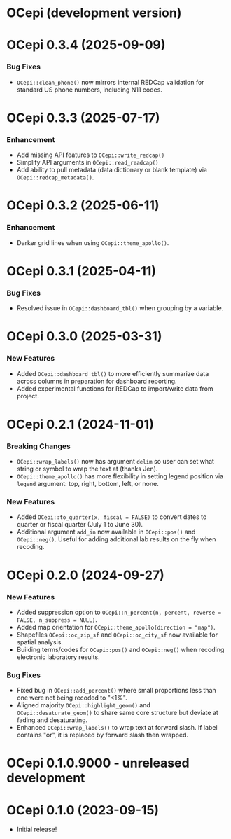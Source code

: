 # OCepi (development version)

# OCepi 0.3.4 (2025-09-09)

### Bug Fixes

-   `OCepi::clean_phone()` now mirrors internal REDCap validation for standard US phone numbers, including N11 codes.

# OCepi 0.3.3 (2025-07-17)

### Enhancement

-   Add missing API features to `OCepi::write_redcap()`
-   Simplify API arguments in `OCepi::read_readcap()`
-   Add ability to pull metadata (data dictionary or blank template) via `OCepi::redcap_metadata()`.

# OCepi 0.3.2 (2025-06-11)

### Enhancement

-   Darker grid lines when using `OCepi::theme_apollo()`.

# OCepi 0.3.1 (2025-04-11)

### Bug Fixes

-   Resolved issue in `OCepi::dashboard_tbl()` when grouping by a variable.

# OCepi 0.3.0 (2025-03-31)

### New Features

-   Added `OCepi::dashboard_tbl()` to more efficiently summarize data across columns in preparation for dashboard reporting.
-   Added experimental functions for REDCap to import/write data from project.

# OCepi 0.2.1 (2024-11-01)

### Breaking Changes

-   `OCepi::wrap_labels()` now has argument `delim` so user can set what string or symbol to wrap the text at (thanks Jen).
-   `OCepi::theme_apollo()` has more flexibility in setting legend position via `legend` argument: top, right, bottom, left, or none.

### New Features

-   Added `OCepi::to_quarter(x, fiscal = FALSE)` to convert dates to quarter or fiscal quarter (July 1 to June 30).
-   Additional argument `add_in` now available in `OCepi::pos()` and `OCepi::neg()`. Useful for adding additional lab results on the fly when recoding.

# OCepi 0.2.0 (2024-09-27)

### New Features

-   Added suppression option to `OCepi::n_percent(n, percent, reverse = FALSE, n_suppress = NULL)`.
-   Added map orientation for `OCepi::theme_apollo(direction = "map")`.
-   Shapefiles `OCepi::oc_zip_sf` and `OCepi::oc_city_sf` now available for spatial analysis.
-   Building terms/codes for `OCepi::pos()` and `OCepi::neg()` when recoding electronic laboratory results.

### Bug Fixes

-   Fixed bug in `OCepi::add_percent()` where small proportions less than one were not being recoded to "\<1%".
-   Aligned majority `OCepi::highlight_geom()` and `OCepi::desaturate_geom()` to share same core structure but deviate at fading and desaturating.
-   Enhanced `OCepi::wrap_labels()` to wrap text at forward slash. If label contains "or", it is replaced by forward slash then wrapped.

# OCepi 0.1.0.9000 - unreleased development

# OCepi 0.1.0 (2023-09-15)

-   Initial release!

